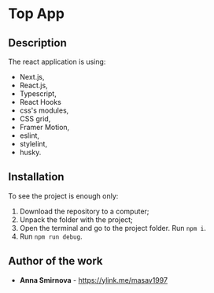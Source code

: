 # Top App

## Description

The react application is using:
* Next.js, 
* React.js,
* Typescript,
* React Hooks
* css's modules,
* CSS grid,
* Framer Motion,
* eslint,
* stylelint,
* husky.

## Installation

To see the project is enough only:
1. Download the repository to a computer;
2. Unpack the folder with the project;
3. Open the terminal and go to the project folder. Run ```npm i```.
4. Run ```npm run debug```.

## Author of the work

* **Anna Smirnova**  - <https://ylink.me/masav1997>
